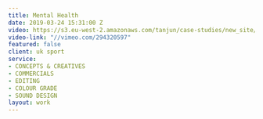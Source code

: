 ```yaml
---
title: Mental Health
date: 2019-03-24 15:31:00 Z
video: https://s3.eu-west-2.amazonaws.com/tanjun/case-studies/new_site/mental-health/reel
video-link: "//vimeo.com/294320597"
featured: false
client: uk sport
service:
- CONCEPTS & CREATIVES
- COMMERCIALS
- EDITING
- COLOUR GRADE
- SOUND DESIGN
layout: work
---
```


